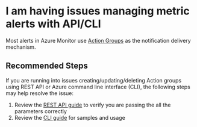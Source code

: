 <properties
	pageTitle="I am having issues managing Action groups with API/CLI"
	description="I am having issues managing Action groups with API/CLI"
	infoBubbleText=""
	service="microsoft.insights"
	resource="actiongroups"
	authors="snehithm,dkamstra"
	ms.author="snmuvva,dukek"
	displayOrder="8"
	articleId="insights-actiongroup-api"
	diagnosticScenario=""
	selfHelpType="generic"
	supportTopicIds="32629614"
	resourceTags=""
	productPesIds="15454"
	cloudEnvironments="public,fairfax, usnat, ussec"
	ownershipId="AzureMonitoring_ActionGroup"
/>

# I am having issues managing metric alerts with API/CLI

Most alerts in Azure Monitor use [Action Groups](https://docs.microsoft.com/azure/monitoring-and-diagnostics/monitoring-action-groups) as the notification delivery mechanism.

## **Recommended Steps**

If you are running into issues creating/updating/deleting Action groups using REST API or Azure command line interface (CLI), the following steps may help resolve the issue:

1. Review the [REST API guide](https://docs.microsoft.com/rest/api/monitor/actiongroups/) to verify you are passing the all the parameters correctly
2. Review the [CLI guide](https://docs.microsoft.com/cli/azure/monitor/action-group?view=azure-cli-latest) for samples and usage
